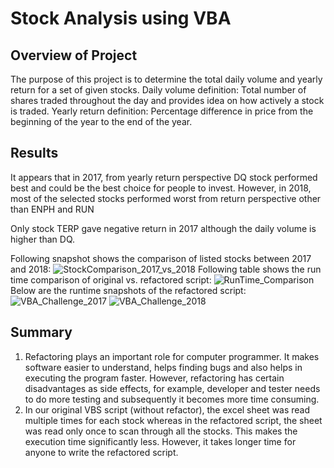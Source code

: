 # Stock Analysis using VBA
## Overview of Project
The purpose of this project is to determine the total daily volume and yearly return for a set of given stocks. 
Daily volume definition: Total number of shares traded throughout the day and provides idea on how actively a stock is traded. 
Yearly return definition: Percentage difference in price from the beginning of the year to the end of the year.
## Results
It appears that in 2017, from yearly return perspective DQ stock performed best and could be the best choice for people to invest.
However, in 2018, most of the selected stocks performed worst from return perspective other than ENPH and RUN

Only stock TERP gave negative return in 2017 although the daily volume is higher than DQ. 

Following snapshot shows the comparison of listed stocks between 2017 and 2018:
![StockComparison_2017_vs_2018](https://user-images.githubusercontent.com/62515666/123532228-16905a00-d6d1-11eb-84f9-16c53c33d080.png)
Following table shows the run time comparison of original vs. refactored script:
![RunTime_Comparison](https://user-images.githubusercontent.com/62515666/123532237-2c058400-d6d1-11eb-8060-4e86efe3a10e.png)
Below are the runtime snapshots of the refactored script:
![VBA_Challenge_2017](https://user-images.githubusercontent.com/62515666/123532247-3fb0ea80-d6d1-11eb-9c37-dc6496832164.png)
![VBA_Challenge_2018](https://user-images.githubusercontent.com/62515666/123532257-4d667000-d6d1-11eb-83bc-87c5c4aaa641.png)
## Summary
1. Refactoring plays an important role for computer programmer. It makes software easier to understand, helps finding bugs and also helps in executing the program faster. 
However, refactoring has certain disadvantages as side effects, for example, developer and tester needs to do more testing and subsequently it becomes more time consuming.
2. In our original VBS script (without refactor), the excel sheet was read multiple times for each stock whereas in the refactored script, the sheet was read only once to scan through all the stocks. This makes the execution time significantly less. However, it takes longer time for anyone to write the refactored script.
